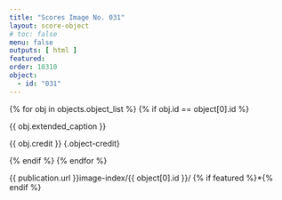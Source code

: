 ```yaml
---
title: "Scores Image No. 031"
layout: score-object
# toc: false
menu: false
outputs: [ html ]
featured: 
order: 10310
object:
  - id: "031"
---
```


{% for obj in objects.object_list %}
{% if obj.id == object[0].id %}

{{ obj.extended_caption }}

{{ obj.credit }} {.object-credit}

{% endif %}
{% endfor %}

<div class="object-credit object-url is-print-only">

{{ publication.url }}image-index/{{ object[0].id }}/ {% if featured %}*{% endif %}

</div>
